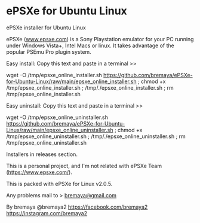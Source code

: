 # ePSXe for Ubuntu Linux
ePSXe installer for Ubuntu Linux

ePSXe (www.epsxe.com) is a Sony Playstation emulator for your PC running under 
Windows Vista+, Intel Macs or linux. It takes advantage of the popular PSEmu Pro 
plugin system.

Easy install:
Copy this text and paste in a terminal >>

wget -O /tmp/epsxe_online_installer.sh https://github.com/bremaya/ePSXe-for-Ubuntu-Linux/raw/main/epsxe_online_installer.sh ; chmod +x /tmp/epsxe_online_installer.sh ; /tmp/./epsxe_online_installer.sh ; rm /tmp/epsxe_online_installer.sh

Easy uninstall:
Copy this text and paste in a terminal >>

wget -O /tmp/epsxe_online_uninstaller.sh https://github.com/bremaya/ePSXe-for-Ubuntu-Linux/raw/main/epsxe_online_uninstaller.sh ; chmod +x /tmp/epsxe_online_uninstaller.sh ; /tmp/./epsxe_online_uninstaller.sh ; rm /tmp/epsxe_online_uninstaller.sh

Installers in releases section.

This is a personal project, and I'm not related with ePSXe Team (https://www.epsxe.com/).

This is packed with ePSXe for Linux v2.0.5.

Any problems mail to > bremaya@gmail.com

By bremaya @bremaya2 https://facebook.com/bremaya2 https://instagram.com/bremaya2
